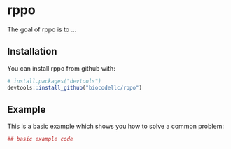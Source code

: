 
<!-- README.md is generated from README.Rmd. Please edit that file -->
rppo
====

The goal of rppo is to ...

Installation
------------

You can install rppo from github with:

``` r
# install.packages("devtools")
devtools::install_github("biocodellc/rppo")
```

Example
-------

This is a basic example which shows you how to solve a common problem:

``` r
## basic example code
```
